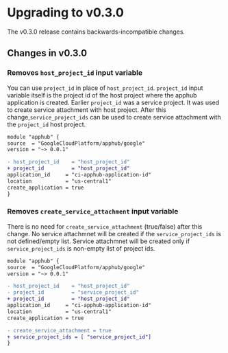 # Upgrading to v0.3.0

The v0.3.0 release contains backwards-incompatible changes.

## Changes in v0.3.0

### Removes `host_project_id` input variable

  You can use `project_id` in place of `host_project_id`. `project_id` input variable itself is the project id of the host project where the apphub application is created.
  Earlier `project_id` was a service project. It was used to create service attachment with host project. After this change,`service_project_ids` can be used to create service attachment with the `project_id` host project.

  ```diff
  module "apphub" {
  source  = "GoogleCloudPlatform/apphub/google"
  version = "~> 0.0.1"

- host_project_id    = "host_project_id"
+ project_id         = "host_project_id"
  application_id     = "ci-apphub-application-id"
  location           = "us-central1"
  create_application = true
}
  ```

### Removes `create_service_attachment` input variable
  There is no need for `create_service_attachment` (true/false) after this change. No service attachmnet will be created if the `service_project_ids` is not defined/empty list. Service attachmnet will be created only if `service_project_ids` is non-empty list of project ids.

  ```diff
  module "apphub" {
  source  = "GoogleCloudPlatform/apphub/google"
  version = "~> 0.0.1"

- host_project_id    = "host_project_id"
- project_id         = "service_project_id"
+ project_id         = "host_project_id"
  application_id     = "ci-apphub-application-id"
  location           = "us-central1"
  create_application = true

- create_service_attachment = true
+ service_project_ids = [ "service_project_id"]
}
  ```
